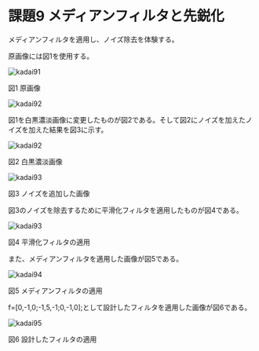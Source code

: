 # 課題9 メディアンフィルタと先鋭化

メディアンフィルタを適用し、ノイズ除去を体験する。

原画像には図1を使用する。

![kadai91](https://user-images.githubusercontent.com/35340807/34905079-decc46a6-f894-11e7-8823-681f76f1cb3c.PNG)

図1 原画像

![kadai92](https://user-images.githubusercontent.com/35340807/34905080-def46140-f894-11e7-9068-21d49b5f03c8.PNG)

図1を白黒濃淡画像に変更したものが図2である。そして図2にノイズを加えたノイズを加えた結果を図3に示す。

![kadai92](https://user-images.githubusercontent.com/35340807/34905080-def46140-f894-11e7-9068-21d49b5f03c8.PNG)

図2 白黒濃淡画像

![kadai93](https://user-images.githubusercontent.com/35340807/34905081-df1ac132-f894-11e7-8b79-4216dd2473e3.PNG)

図3 ノイズを追加した画像

図3のノイズを除去するために平滑化フィルタを適用したものが図4である。

![kadai93](https://user-images.githubusercontent.com/35340807/34905081-df1ac132-f894-11e7-8b79-4216dd2473e3.PNG)

図4 平滑化フィルタの適用

また、メディアンフィルタを適用した画像が図5である。

![kadai94](https://user-images.githubusercontent.com/35340807/34905082-df425238-f894-11e7-8ed4-5af736963c26.PNG)

図5 メディアンフィルタの適用

f=[0,-1,0;-1,5,-1;0,-1,0];として設計したフィルタを適用した画像が図6である。

![kadai95](https://user-images.githubusercontent.com/35340807/34905083-df69cb10-f894-11e7-85b7-7b5fb326d2b0.PNG)

図6 設計したフィルタの適用
